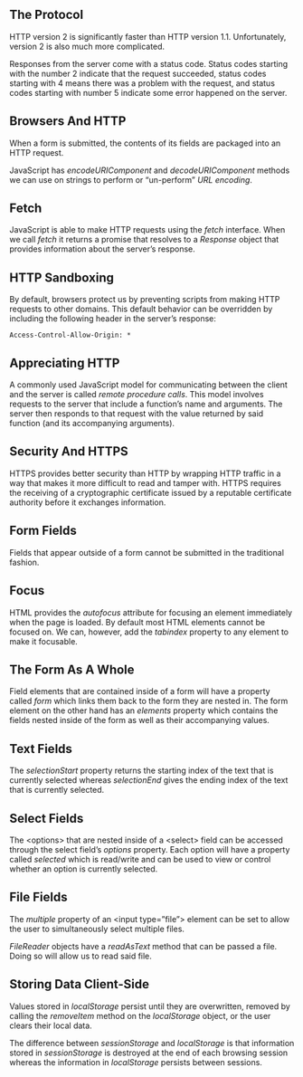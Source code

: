 ## The Protocol

HTTP version 2 is significantly faster than HTTP version 1.1. Unfortunately, version 2 is also much more complicated.

Responses from the server come with a status code. Status codes starting with the number 2 indicate that the request succeeded, status codes starting with 4 means there was a problem with the request, and status codes starting with number 5 indicate some error happened on the server.

## Browsers And HTTP

When a form is submitted, the contents of its fields are packaged into an HTTP request.

JavaScript has _encodeURIComponent_ and _decodeURIComponent_ methods we can use on strings to perform or “un-perform” _URL encoding_.

## Fetch

JavaScript is able to make HTTP requests using the _fetch_ interface. When we call _fetch_ it returns a promise that resolves to a _Response_ object that provides information about the server’s response.

## HTTP Sandboxing

By default, browsers protect us by preventing scripts from making HTTP requests to other domains. This default behavior can be overridden by including the following header in the server’s response:

```
Access-Control-Allow-Origin: *
```

## Appreciating HTTP

A commonly used JavaScript model for communicating between the client and the server is called _remote procedure calls_. This model involves requests to the server that include a function’s name and arguments. The server then responds to that request with the value returned by said function (and its accompanying arguments).

## Security And HTTPS

HTTPS provides better security than HTTP by wrapping HTTP traffic in a way that makes it more difficult to read and tamper with. HTTPS requires the receiving of a cryptographic certificate issued by a reputable certificate authority before it exchanges information.

## Form Fields

Fields that appear outside of a form cannot be submitted in the traditional fashion.

## Focus

HTML provides the _autofocus_ attribute for focusing an element immediately when the page is loaded. By default most HTML elements cannot be focused on. We can, however, add the _tabindex_ property to any element to make it focusable.

## The Form As A Whole

Field elements that are contained inside of a form will have a property called _form_ which links them back to the form they are nested in. The form element on the other hand has an _elements_ property which contains the fields nested inside of the form as well as their accompanying values.

## Text Fields

The _selectionStart_ property returns the starting index of the text that is currently selected whereas _selectionEnd_ gives the ending index of the text that is currently selected.

## Select Fields

The \<options> that are nested inside of a \<select> field can be accessed through the select field’s _options_ property. Each option will have a property called _selected_ which is read/write and can be used to view or control whether an option is currently selected.

## File Fields

The _multiple_ property of an \<input type=”file”> element can be set to allow the user to simultaneously select multiple files.

_FileReader_ objects have a _readAsText_ method that can be passed a file. Doing so will allow us to read said file.

## Storing Data Client-Side

Values stored in _localStorage_ persist until they are overwritten, removed by calling the _removeItem_ method on the _localStorage_ object, or the user clears their local data.

The difference between _sessionStorage_ and _localStorage_ is that information stored in _sessionStorage_ is destroyed at the end of each browsing session whereas the information in _localStorage_ persists between sessions.

